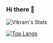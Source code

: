 ### Hi there 👋

![Vikram's Stats](https://github-readme-stats.vercel.app/api?username=vpsinghg&count_private=true&show_icons=true&include_all_commits=true)

[![Top Langs](https://github-readme-stats.vercel.app/api/top-langs/?username=vpsinghg)](https://github.com/anuraghazra/github-readme-stats)


<!--
**vpsinghg/vpsinghg** is a ✨ _special_ ✨ repository because its `README.md` (this file) appears on your GitHub profile.

Here are some ideas to get you started:

- 🔭 I’m currently working on ...
- 🌱 I’m currently learning ...
- 👯 I’m looking to collaborate on ...
- 🤔 I’m looking for help with ...
- 💬 Ask me about ...
- 📫 How to reach me: ...
- 😄 Pronouns: ...
- ⚡ Fun fact: ...
-->
